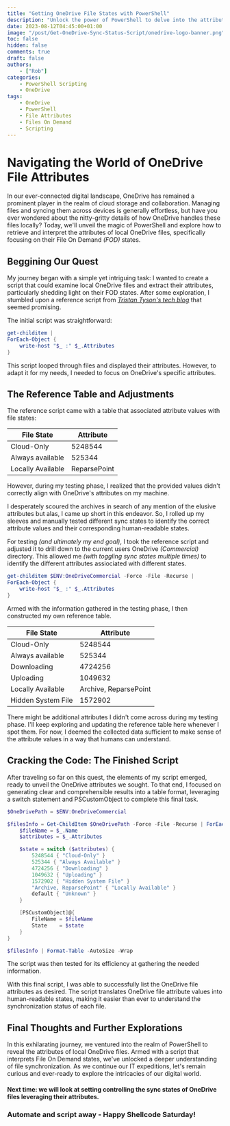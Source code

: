 ```yaml
---
title: "Getting OneDrive File States with PowerShell"
description: "Unlock the power of PowerShell to delve into the attributes of local OneDrive files and interpret their File On Demand states."
date: 2023-08-12T04:45:00+01:00
image: "/post/Get-OneDrive-Sync-Status-Script/onedrive-logo-banner.png"
toc: false
hidden: false
comments: true
draft: false
authors:
    - ["Rob"]
categories:
    - PowerShell Scripting
    - OneDrive
tags:
    - OneDrive
    - PowerShell
    - File Attributes
    - Files On Demand
    - Scripting
---
```


# Navigating the World of OneDrive File Attributes

In our ever-connected digital landscape, OneDrive has remained a prominent player in the realm of cloud storage and collaboration. Managing files and syncing them across devices is generally effortless, but have you ever wondered about the nitty-gritty details of how OneDrive handles these files locally? Today, we'll unveil the magic of PowerShell and explore how to retrieve and interpret the attributes of local OneDrive files, specifically focusing on their File On Demand _(FOD)_ states.

## Beggining Our Quest

My journey began with a simple yet intriguing task: I wanted to create a script that could examine local OneDrive files and extract their attributes, particularly shedding light on their FOD states. After some exploration, I stumbled upon a reference script from _[Tristan Tyson's tech blog](https://tech.tristantyson.com/setonedrivefodstatespowershell)_ that seemed promising.

The initial script was straightforward:

```powershell
get-childitem | 
ForEach-Object {
    write-host "$_ :" $_.Attributes
}
```

This script looped through files and displayed their attributes. However, to adapt it for my needs, I needed to focus on OneDrive's specific attributes.

## The Reference Table and Adjustments

The reference script came with a table that associated attribute values with file states:

| File State          | Attribute   |
|---------------------|-------------|
| Cloud-Only          | 5248544     |
| Always available    | 525344      |
| Locally Available   | ReparsePoint|

However, during my testing phase, I realized that the provided values didn't correctly align with OneDrive's attributes on my machine. 

I desperately scoured the archives in search of any mention of the elusive attributes but alas, I came up short in this endeavor. So, I rolled up my sleeves and manually tested different sync states to identify the correct attribute values and their corresponding human-readable states.

For testing _(and ultimately my end goal)_, I took the reference script and adjusted it to drill down to the current users  OneDrive _(Commercial)_ directory. This allowed me _(with toggling sync states multiple times)_ to identify the different attributes assiociated with different states.

```powershell
get-childitem $ENV:OneDriveCommercial -Force -File -Recurse | 
ForEach-Object {
    write-host "$_ :" $_.Attributes
}
```

Armed with the information gathered in the testing phase, I then constructed my own reference table. 

| File State          | Attribute   |
|---------------------|-------------|
| Cloud-Only          | 5248544     |
| Always available    | 525344      |
| Downloading         | 4724256     |
| Uploading           | 1049632     |
| Locally Available   | Archive, ReparsePoint|
| Hidden System File  | 1572902     |

There might be additional attributes I didn't come across during my testing phase. I'll keep exploring and updating the reference table here whenever I spot them. For now, I deemed the collected data sufficient to make sense of the attribute values in a way that humans can understand.


## Cracking the Code: The Finished Script

After traveling so far on this quest, the elements of my script emerged, ready to unveil the OneDrive attributes we sought. To that end, I focused on generating clear and comprehensible results into a table format, leveraging a switch statement and PSCustomObject to complete this final task. 

```powershell
$OneDrivePath = $ENV:OneDriveCommercial

$filesInfo = Get-ChildItem $OneDrivePath -Force -File -Recurse | ForEach-Object {
    $fileName = $_.Name
    $attributes = $_.Attributes

    $state = switch ($attributes) {
        5248544 { "Cloud-Only" }
        525344 { "Always Available" }
        4724256 { "Downloading" }
        1049632 { "Uploading" }
        1572902 { "Hidden System File" }
        "Archive, ReparsePoint" { "Locally Available" }
        default { "Unknown" }
    }

    [PSCustomObject]@{
        FileName = $fileName
        State    = $state
    }
}

$filesInfo | Format-Table -AutoSize -Wrap
```

The script was then tested for its efficiency at gathering the needed information.

With this final script, I was able to successfully list the OneDrive file attributes as desired. The script translates OneDrive file attribute values into human-readable states, making it easier than ever to understand the synchronization status of each file.

## Final Thoughts and Further Explorations

In this exhilarating journey, we ventured into the realm of PowerShell to reveal the attributes of local OneDrive files. Armed with a script that interprets File On Demand states, we've unlocked a deeper understanding of file synchronization. As we continue our IT expeditions, let's remain curious and ever-ready to explore the intricacies of our digital world. 

#### Next time: we will look at setting controlling the sync states of OneDrive files leveraging their attributes.

### Automate and script away - Happy Shellcode Saturday!





